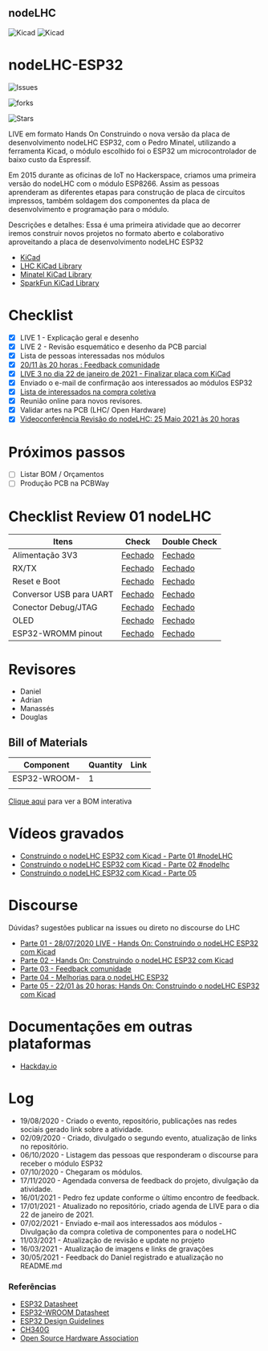 ## nodeLHC

![Kicad](projeto/assets/nodelhc_01.png)
![Kicad](projeto/assets/nodelhc_02.png)


# nodeLHC-ESP32 

![Issues](https://img.shields.io/github/issues/lhc/nodeLHC-ESP32?style=flat-square)

![forks](https://img.shields.io/github/forks/lhc/nodeLHC-ESP32)  

![Stars](https://img.shields.io/github/stars/lhc/nodeLHC-ESP32?style=plastic)

LIVE em formato Hands On Construindo o nova versão da placa de desenvolvimento nodeLHC ESP32, com o Pedro Minatel, utilizando a ferramenta Kicad, o módulo escolhido foi o ESP32 um microcontrolador de baixo custo da Espressif.

Em 2015 durante as oficinas de IoT no Hackerspace, criamos uma primeira versão do nodeLHC com o módulo ESP8266. Assim as pessoas aprenderam as diferentes etapas para construção de placa de circuitos impressos, também soldagem dos componentes da placa de desenvolvimento e programação para o módulo.

Descrições e detalhes:
Essa é uma primeira atividade que ao decorrer iremos construir novos projetos no formato aberto e colaborativo aproveitando a placa de desenvolvimento nodeLHC ESP32

- [KiCad](https://kicad-pcb.org/)
- [LHC KiCad Library](https://github.com/lhc/lhc_kicad_library)
- [Minatel KiCad Library](https://github.com/pedrominatel/minatel-kicad-libraries)
- [SparkFun KiCad Library](https://github.com/sparkfun/SparkFun-KiCad-Libraries)

# Checklist
- [x] LIVE 1 - Explicação geral e desenho
- [x] LIVE 2 - Revisão esquemático e desenho da PCB parcial
- [x] Lista de pessoas interessadas nos módulos
- [x] [20/11 às 20 horas : Feedback comunidade](https://discourse.lhc.net.br/t/parte-03-20-11-2020-coleta-de-feedback-do-nodelhc-esp32/225)
- [x] [LIVE 3 no dia 22 de janeiro de 2021 - Finalizar placa com KiCad](https://discourse.lhc.net.br/t/parte-05-finalizando-o-nodelhc-esp32-com-kicad/244)
- [x] Enviado o e-mail de confirmação aos interessados ao módulos ESP32
- [x] [Lista de interessados na compra coletiva](https://docs.google.com/forms/d/11yyAbOFoUoV5jsIAHc90laWFHk0OwfYHXRMlwPwyAws/edit)
- [x] Reunião online para novos revisores. 
- [x] Validar artes na PCB (LHC/ Open Hardware)
- [x] [Videoconferência Revisão do nodeLHC: 25 Maio 2021 às 20 horas](meet.google.com/ngs-ypnc-mkd)

# Próximos passos
- [ ] Listar BOM / Orçamentos
- [ ] Produção PCB na PCBWay

# Checklist Review 01 nodeLHC

| Itens           | Check | Double Check  |
|---------------------|----------|----------|
| Alimentação 3V3| [Fechado](https://github.com/lhc/nodeLHC-ESP32/issues/2) | [Fechado](https://github.com/lhc/nodeLHC-ESP32/issues/9) |
| RX/TX| [Fechado](https://github.com/lhc/nodeLHC-ESP32/issues/3) | [Fechado](https://github.com/lhc/nodeLHC-ESP32/issues/10) |
| Reset e Boot| [Fechado](https://github.com/lhc/nodeLHC-ESP32/issues/4) | [Fechado](https://github.com/lhc/nodeLHC-ESP32/issues/11) |
| Conversor USB para UART| [Fechado](https://github.com/lhc/nodeLHC-ESP32/issues/5) | [Fechado](https://github.com/lhc/nodeLHC-ESP32/issues/12) |
| Conector Debug/JTAG| [Fechado](https://github.com/lhc/nodeLHC-ESP32/issues/6) | [Fechado](https://github.com/lhc/nodeLHC-ESP32/issues/13) |
| OLED| [Fechado](https://github.com/lhc/nodeLHC-ESP32/issues/7) | [Fechado](https://github.com/lhc/nodeLHC-ESP32/issues/14) |
| ESP32-WROMM pinout| [Fechado](https://github.com/lhc/nodeLHC-ESP32/issues/8) | [Fechado](https://github.com/lhc/nodeLHC-ESP32/issues/15) |

# Revisores
- Daniel
- Adrian
- Manassés 
- Douglas

## Bill of Materials
| Component           | Quantity | Link                                             |
|---------------------|----------|--------------------------------------------------|
| ESP32-WROOM-   | 1        |                                                  |
|  |      |                                                  |

[Clique aqui](https://htmlpreview.github.io/?https://github.com/lhc/nodeLHC-ESP32/blob/master/projeto/bom/ibom.html) para ver a BOM interativa

# Vídeos gravados
- [Construindo o nodeLHC ESP32 com Kicad - Parte 01 #nodeLHC](https://youtu.be/l77AwA57H2A?t=1641)
- [Construindo o nodeLHC ESP32 com Kicad - Parte 02 #nodelhc](https://www.youtube.com/watch?v=WE6jsmoJX9M)
- [Construindo o nodeLHC ESP32 com Kicad - Parte 05](https://www.youtube.com/watch?v=1r1fcpELneA)


# Discourse 
Dúvidas? sugestões publicar na issues ou direto no discourse do LHC 
- [Parte 01 - 28/07/2020 LIVE - Hands On: Construindo o nodeLHC ESP32 com Kicad](https://discourse.lhc.net.br/t/28-07-2020-live-hands-on-construindo-o-nodelhc-esp32-com-kicad/148/2)
- [Parte 02 - Hands On: Construindo o nodeLHC ESP32 com Kicad](https://discourse.lhc.net.br/t/11-09-2020-live-hands-on-construindo-o-nodelhc-esp32-com-kicad-parte-02/160)
- [Parte 03 - Feedback comunidade](https://discourse.lhc.net.br/t/parte-03-20-11-2020-coleta-de-feedback-do-nodelhc-esp32/225)
- [Parte 04 - Melhorias para o nodeLHC ESP32](https://discourse.lhc.net.br/t/parte-04-melhorias-para-o-nodelhc-esp32/230/2)
- [Parte 05 - 22/01 às 20 horas: Hands On: Construindo o nodeLHC ESP32 com Kicad](https://discourse.lhc.net.br/t/parte-05-finalizando-o-nodelhc-esp32-com-kicad/244)

# Documentações em outras plataformas
- [Hackday.io](https://hackaday.io/project/177704-lhc-tijolo32-esp32-development-board)

# Log
- 19/08/2020 - Criado o evento, repositório, publicações nas redes sociais gerado link sobre a atividade.
- 02/09/2020 - Criado, divulgado o segundo evento, atualização de links no repositório.
- 06/10/2020 - Listagem das pessoas que responderam o discourse para receber o módulo ESP32
- 07/10/2020 - Chegaram os módulos.
- 17/11/2020 - Agendada conversa de feedback do projeto, divulgação da atividade.
- 16/01/2021 - Pedro fez update conforme o último encontro de feedback.
- 17/01/2021 - Atualizado no repositório, criado agenda de LIVE para o dia 22 de janeiro de 2021.
- 07/02/2021 - Enviado e-mail aos interessados aos módulos
             - Divulgação da compra coletiva de componentes para o nodeLHC
- 11/03/2021 - Atualização de revisão e update no projeto 
- 16/03/2021 - Atualização de imagens e links de gravações
- 30/05/2021 - Feedback do Daniel registrado e atualização no README.md

### Referências
- [ESP32 Datasheet](https://www.espressif.com/sites/default/files/documentation/esp32_datasheet_en.pdf)
- [ESP32-WROOM Datasheet](https://www.espressif.com/sites/default/files/documentation/esp32-wroom-32d_esp32-wroom-32u_datasheet_en.pdf)
- [ESP32 Design Guidelines](https://www.espressif.com/sites/default/files/documentation/esp32_hardware_design_guidelines_en.pdf)
- [CH340G](https://cdn.sparkfun.com/datasheets/Dev/Arduino/Other/CH340DS1.PDF)
- [Open Source Hardware Association](https://www.oshwa.org/definition/)
